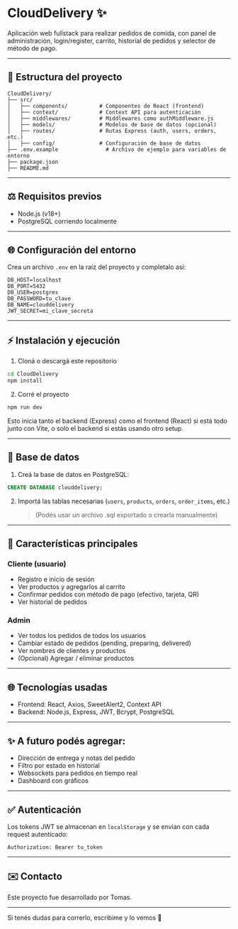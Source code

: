 # CloudDelivery ✨

Aplicación web fullstack para realizar pedidos de comida, con panel de administración, login/register, carrito, historial de pedidos y selector de método de pago.

---

## 📁 Estructura del proyecto

```
CloudDelivery/
├── src/
│   ├── components/          # Componentes de React (frontend)
│   ├── context/             # Context API para autenticación
│   ├── middlewares/         # Middlewares como authMiddleware.js
│   ├── models/              # Modelos de base de datos (opcional)
│   ├── routes/              # Rutas Express (auth, users, orders, etc.)
│   ├── config/              # Configuración de base de datos
├── .env.example               # Archivo de ejemplo para variables de entorno
├── package.json
├── README.md
```

---

## ⚖️ Requisitos previos

- Node.js (v18+)
- PostgreSQL corriendo localmente

---

## 🌐 Configuración del entorno

Crea un archivo `.env` en la raíz del proyecto y completalo así:

```
DB_HOST=localhost
DB_PORT=5432
DB_USER=postgres
DB_PASSWORD=tu_clave
DB_NAME=clouddelivery
JWT_SECRET=mi_clave_secreta
```

---

## ⚡ Instalación y ejecución

1. Cloná o descargá este repositorio

```bash
cd CloudDelivery
npm install
```

2. Corré el proyecto

```bash
npm run dev
```

Esto inicia tanto el backend (Express) como el frontend (React) si está todo junto con Vite, o solo el backend si estás usando otro setup.

---

## 🔢 Base de datos

1. Creá la base de datos en PostgreSQL:
```sql
CREATE DATABASE clouddelivery;
```

2. Importá las tablas necesarias (`users`, `products`, `orders`, `order_items`, etc.)
   > (Podés usar un archivo .sql exportado o crearla manualmente)

---

## 🚀 Características principales

### Cliente (usuario)
- Registro e inicio de sesión
- Ver productos y agregarlos al carrito
- Confirmar pedidos con método de pago (efectivo, tarjeta, QR)
- Ver historial de pedidos

### Admin
- Ver todos los pedidos de todos los usuarios
- Cambiar estado de pedidos (pending, preparing, delivered)
- Ver nombres de clientes y productos
- (Opcional) Agregar / eliminar productos

---

## 🌐 Tecnologías usadas
- Frontend: React, Axios, SweetAlert2, Context API
- Backend: Node.js, Express, JWT, Bcrypt, PostgreSQL

---

## ✨ A futuro podés agregar:
- Dirección de entrega y notas del pedido
- Filtro por estado en historial
- Websockets para pedidos en tiempo real
- Dashboard con gráficos

---

## ✅ Autenticación
Los tokens JWT se almacenan en `localStorage` y se envían con cada request autenticado:

```http
Authorization: Bearer tu_token
```

---

## ✉️ Contacto
Este proyecto fue desarrollado por Tomas.

---

Si tenés dudas para correrlo, escribime y lo vemos 🙌